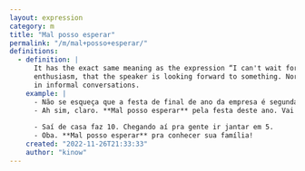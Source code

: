 ```yaml
---
layout: expression
category: m
title: "Mal posso esperar"
permalink: "/m/mal+posso+esperar/"
definitions:
  - definition: |
      It has the exact same meaning as the expression “I can't wait for”. It shows
      enthusiasm, that the speaker is looking forward to something. Normally used
      in informal conversations.
    example: |
      - Não se esqueça que a festa de final de ano da empresa é segunda que vem.
      - Ah sim, claro. **Mal posso esperar** pela festa deste ano. Vai ter Ivete é?
    
      - Saí de casa faz 10. Chegando aí pra gente ir jantar em 5.
      - Oba. **Mal posso esperar** pra conhecer sua família!
    created: "2022-11-26T21:33:33"
    author: "kinow"
---
```

